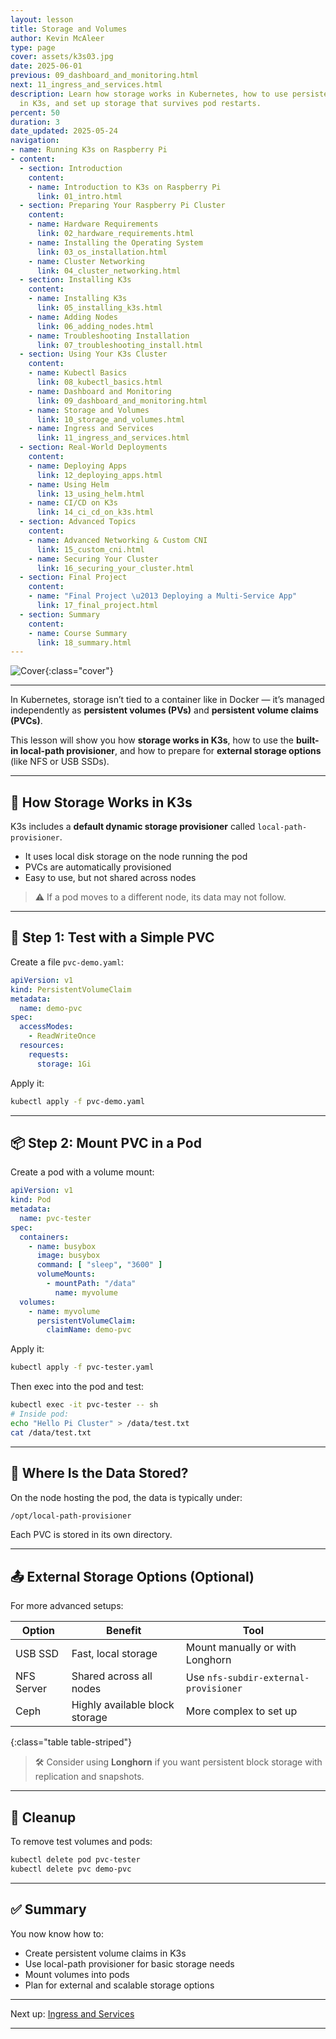 ```yaml
---
layout: lesson
title: Storage and Volumes
author: Kevin McAleer
type: page
cover: assets/k3s03.jpg
date: 2025-06-01
previous: 09_dashboard_and_monitoring.html
next: 11_ingress_and_services.html
description: Learn how storage works in Kubernetes, how to use persistent volumes
  in K3s, and set up storage that survives pod restarts.
percent: 50
duration: 3
date_updated: 2025-05-24
navigation:
- name: Running K3s on Raspberry Pi
- content:
  - section: Introduction
    content:
    - name: Introduction to K3s on Raspberry Pi
      link: 01_intro.html
  - section: Preparing Your Raspberry Pi Cluster
    content:
    - name: Hardware Requirements
      link: 02_hardware_requirements.html
    - name: Installing the Operating System
      link: 03_os_installation.html
    - name: Cluster Networking
      link: 04_cluster_networking.html
  - section: Installing K3s
    content:
    - name: Installing K3s
      link: 05_installing_k3s.html
    - name: Adding Nodes
      link: 06_adding_nodes.html
    - name: Troubleshooting Installation
      link: 07_troubleshooting_install.html
  - section: Using Your K3s Cluster
    content:
    - name: Kubectl Basics
      link: 08_kubectl_basics.html
    - name: Dashboard and Monitoring
      link: 09_dashboard_and_monitoring.html
    - name: Storage and Volumes
      link: 10_storage_and_volumes.html
    - name: Ingress and Services
      link: 11_ingress_and_services.html
  - section: Real-World Deployments
    content:
    - name: Deploying Apps
      link: 12_deploying_apps.html
    - name: Using Helm
      link: 13_using_helm.html
    - name: CI/CD on K3s
      link: 14_ci_cd_on_k3s.html
  - section: Advanced Topics
    content:
    - name: Advanced Networking & Custom CNI
      link: 15_custom_cni.html
    - name: Securing Your Cluster
      link: 16_securing_your_cluster.html
  - section: Final Project
    content:
    - name: "Final Project \u2013 Deploying a Multi-Service App"
      link: 17_final_project.html
  - section: Summary
    content:
    - name: Course Summary
      link: 18_summary.html
---
```



![Cover]({{page.cover}}){:class="cover"}

---

In Kubernetes, storage isn’t tied to a container like in Docker — it’s managed independently as **persistent volumes (PVs)** and **persistent volume claims (PVCs)**.

This lesson will show you how **storage works in K3s**, how to use the **built-in local-path provisioner**, and how to prepare for **external storage options** (like NFS or USB SSDs).

---

## 💾 How Storage Works in K3s

K3s includes a **default dynamic storage provisioner** called `local-path-provisioner`.

- It uses local disk storage on the node running the pod
- PVCs are automatically provisioned
- Easy to use, but not shared across nodes

> ⚠️ If a pod moves to a different node, its data may not follow.

---

## 📁 Step 1: Test with a Simple PVC

Create a file `pvc-demo.yaml`:

```yaml
apiVersion: v1
kind: PersistentVolumeClaim
metadata:
  name: demo-pvc
spec:
  accessModes:
    - ReadWriteOnce
  resources:
    requests:
      storage: 1Gi
````

Apply it:

```bash
kubectl apply -f pvc-demo.yaml
```

---

## 📦 Step 2: Mount PVC in a Pod

Create a pod with a volume mount:

```yaml
apiVersion: v1
kind: Pod
metadata:
  name: pvc-tester
spec:
  containers:
    - name: busybox
      image: busybox
      command: [ "sleep", "3600" ]
      volumeMounts:
        - mountPath: "/data"
          name: myvolume
  volumes:
    - name: myvolume
      persistentVolumeClaim:
        claimName: demo-pvc
```

Apply it:

```bash
kubectl apply -f pvc-tester.yaml
```

Then exec into the pod and test:

```bash
kubectl exec -it pvc-tester -- sh
# Inside pod:
echo "Hello Pi Cluster" > /data/test.txt
cat /data/test.txt
```

---

## 🧠 Where Is the Data Stored?

On the node hosting the pod, the data is typically under:

```bash
/opt/local-path-provisioner
```

Each PVC is stored in its own directory.

---

## 📤 External Storage Options (Optional)

For more advanced setups:

| Option     | Benefit                        | Tool                                  |
| ---------- | ------------------------------ | ------------------------------------- |
| USB SSD    | Fast, local storage            | Mount manually or with Longhorn       |
| NFS Server | Shared across all nodes        | Use `nfs-subdir-external-provisioner` |
| Ceph       | Highly available block storage | More complex to set up                |
{:class="table table-striped"}

> 🛠 Consider using **Longhorn** if you want persistent block storage with replication and snapshots.

---

## 🧪 Cleanup

To remove test volumes and pods:

```bash
kubectl delete pod pvc-tester
kubectl delete pvc demo-pvc
```

---

## ✅ Summary

You now know how to:

- Create persistent volume claims in K3s
- Use local-path provisioner for basic storage needs
- Mount volumes into pods
- Plan for external and scalable storage options

---

Next up: [Ingress and Services](11_ingress_and_services)

---
